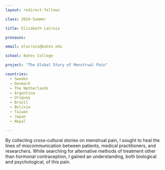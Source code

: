 ```yaml
---
layout: redirect-fellows

class: 2024-Summer

title: Elizabeth LaCroix

pronouns: 

email: elacroix@bates.edu

school: Bates College

project: "The Global Story of Menstrual Pain"

countries:
  - Sweden
  - Denmark
  - The Netherlands
  - Argentina
  - Uruguay
  - Brazil
  - Bolivia
  - Taiwan
  - Japan
  - Nepal

---
```


By collecting cross-cultural stories on menstrual pain, I sought to heal the lines of miscommunication between patients, medical practitioners, and researchers. While searching for alternative methods of treatment other than hormonal contraception, I gained an understanding, both biological and psychological, of this pain.
